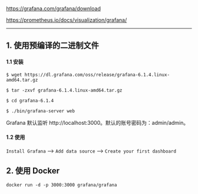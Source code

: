 https://grafana.com/grafana/download

https://prometheus.io/docs/visualization/grafana/

---

## 1. 使用预编译的二进制文件

#### 1.1 安装

```
$ wget https://dl.grafana.com/oss/release/grafana-6.1.4.linux-amd64.tar.gz

$ tar -zxvf grafana-6.1.4.linux-amd64.tar.gz

$ cd grafana-6.1.4

$ ./bin/grafana-server web
```

Grafana 默认监听 http://localhost:3000。默认的账号密码为：admin/admin。

#### 1.2 使用

`Install Grafana` --> `Add data source` --> `Create your first dashboard`

## 2. 使用 Docker

```
docker run -d -p 3000:3000 grafana/grafana
```
